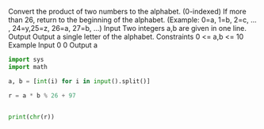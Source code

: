 Convert the product of two numbers to the alphabet. (0-indexed)
If more than 26, return to the beginning of the alphabet.
(Example: 0=a, 1=b, 2=c, ... , 24=y,25=z, 26=a, 27=b, ...)
Input
Two integers a,b are given in one line.
Output
Output a single letter of the alphabet.
Constraints
0 <= a,b <= 10
Example
Input
0 0
Output
a

```py
import sys
import math

a, b = [int(i) for i in input().split()]

r = a * b % 26 + 97


print(chr(r))
```